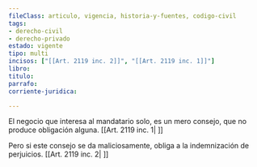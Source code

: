 ```yaml
---
fileClass: articulo, vigencia, historia-y-fuentes, codigo-civil
tags:
- derecho-civil
- derecho-privado
estado: vigente
tipo: multi
incisos: ["[[Art. 2119 inc. 2]]", "[[Art. 2119 inc. 1]]"]
libro:
titulo:
parrafo:
corriente-juridica:

---
```

El negocio que interesa al mandatario solo, es un mero consejo, que no produce obligación alguna. [[Art. 2119 inc. 1| ]]

Pero si este consejo se da maliciosamente, obliga a la indemnización de perjuicios. [[Art. 2119 inc. 2| ]]